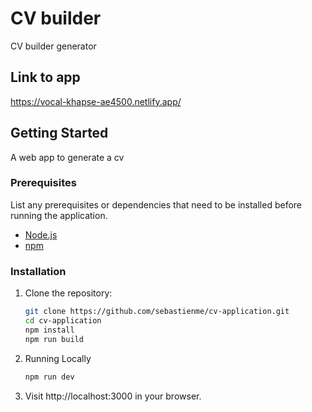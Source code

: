 # CV builder

CV builder generator

## Link to app

https://vocal-khapse-ae4500.netlify.app/

## Getting Started

A web app to generate a cv

### Prerequisites

List any prerequisites or dependencies that need to be installed before running the application.

- [Node.js](https://nodejs.org/)
- [npm](https://www.npmjs.com/)

### Installation

1. Clone the repository:

   ```bash
   git clone https://github.com/sebastienme/cv-application.git
   cd cv-application
   npm install
   npm run build

2. Running Locally

   ```bash
   npm run dev

3. Visit http://localhost:3000 in your browser.
